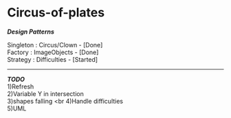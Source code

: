 # Circus-of-plates

***Design Patterns***

Singleton : Circus/Clown - [Done]<br>
Factory : ImageObjects - [Done]<br>
Strategy : Difficulties - [Started]<br>

---------------------------------
***TODO***<br>
1)Refresh<br>
2)Variable Y in intersection <br>
3)shapes falling <br
4)Handle difficulties<br>
5)UML<br>

